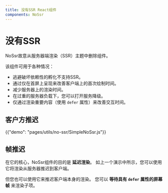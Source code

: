 ```yaml
---
title: 没有SSR React组件
components: NoSsr
---
```

# 没有SSR

<p class="description">NoSsr故意从服务器端渲染（SSR）主题中删除组件。</p>

该组件可用于各种情况：

- 逃避破坏依赖性的孵化不支持SSR。
- 通过仅在首屏上呈现来改善客户端上的首次绘制时间。
- 减少服务器上的渲染时间。
- 在过重的服务器负载下，您可以打开服务降级。
- 仅通过渲染重要内容（使用 `defer` 属性）来改善交互时间。

## 客户方推迟

{{"demo": "pages/utils/no-ssr/SimpleNoSsr.js"}}

## 帧推迟

在它的核心，NoSsr组件的目的是 **延迟渲染**。 如上一个演示中所示，您可以使用它将渲染从服务器推迟到客户端。

但您也可以使用它来推迟客户端本身的渲染。 您可以 **等待具有 `defer` 属性的屏幕帧** 来渲染子项。
